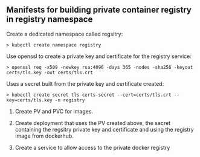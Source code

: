 Manifests for building private container registry in registry namespace
-----------------------------------------------------------------------

Create a dedicated namespace called regsitry:

    > kubectl create namespace registry
    
Use openssl to create a private key and certificate for the registry service:

    > openssl req -x509 -newkey rsa:4096 -days 365 -nodes -sha256 -keyout certs/tls.key -out certs/tls.crt
   
Uses a secret built from the private key and certificate created:

    > kubectl create secret tls certs-secret --cert=certs/tls.crt --key=certs/tls.key -n registry

1) Create PV and PVC for images.

2) Create deployment that uses the PV created above, the secret containing the regsitry private key and certificate and using the registry image from dockerhub.

3) Create a service to allow access to the private docker registry
